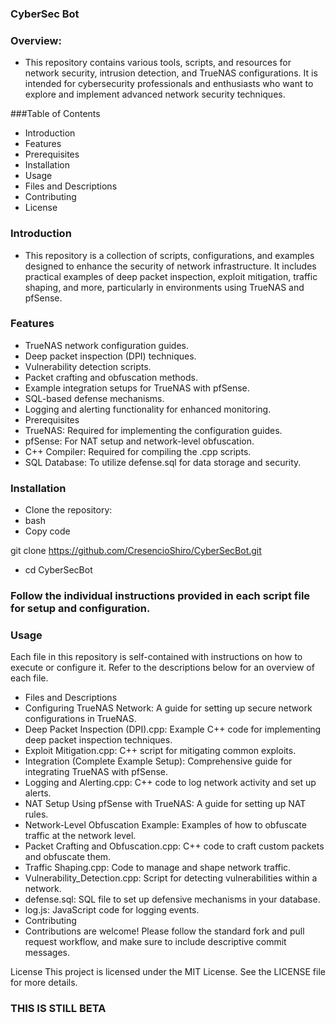 ### CyberSec Bot

### Overview:
- This repository contains various tools, scripts, and resources for network security, intrusion detection, and TrueNAS configurations. It is intended for cybersecurity professionals and enthusiasts who want to explore and implement advanced network security techniques.

###Table of Contents

- Introduction
- Features
- Prerequisites
- Installation
- Usage
- Files and Descriptions
- Contributing
- License

### Introduction
- This repository is a collection of scripts, configurations, and examples designed to enhance the security of network infrastructure. It includes practical examples of deep packet inspection, exploit mitigation, traffic shaping, and more, particularly in environments using TrueNAS and pfSense.

### Features
- TrueNAS network configuration guides.
- Deep packet inspection (DPI) techniques.
- Vulnerability detection scripts.
- Packet crafting and obfuscation methods.
- Example integration setups for TrueNAS with pfSense.
- SQL-based defense mechanisms.
- Logging and alerting functionality for enhanced monitoring.
- Prerequisites
- TrueNAS: Required for implementing the configuration guides.
- pfSense: For NAT setup and network-level obfuscation.
- C++ Compiler: Required for compiling the .cpp scripts.
- SQL Database: To utilize defense.sql for data storage and security.

### Installation
- Clone the repository:
- bash
- Copy code

git clone https://github.com/CresencioShiro/CyberSecBot.git

- cd CyberSecBot
### Follow the individual instructions provided in each script file for setup and configuration.
### Usage
Each file in this repository is self-contained with instructions on how to execute or configure it. Refer to the descriptions below for an overview of each file.

- Files and Descriptions
- Configuring TrueNAS Network: A guide for setting up secure network configurations in TrueNAS.
- Deep Packet Inspection (DPI).cpp: Example C++ code for implementing deep packet inspection techniques.
- Exploit Mitigation.cpp: C++ script for mitigating common exploits.
- Integration (Complete Example Setup): Comprehensive guide for integrating TrueNAS with pfSense.
- Logging and Alerting.cpp: C++ code to log network activity and set up alerts.
- NAT Setup Using pfSense with TrueNAS: A guide for setting up NAT rules.
- Network-Level Obfuscation Example: Examples of how to obfuscate traffic at the network level.
- Packet Crafting and Obfuscation.cpp: C++ code to craft custom packets and obfuscate them.
- Traffic Shaping.cpp: Code to manage and shape network traffic.
- Vulnerability_Detection.cpp: Script for detecting vulnerabilities within a network.
- defense.sql: SQL file to set up defensive mechanisms in your database.
- log.js: JavaScript code for logging events.
- Contributing
- Contributions are welcome! Please follow the standard fork and pull request workflow, and make sure to include descriptive commit messages.

License
This project is licensed under the MIT License. See the LICENSE file for more details.


### THIS IS STILL BETA
